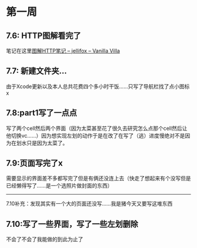 # 第一周

## 7.6: HTTP图解看完了

笔记在这里[图解HTTP笔记 – jellifox – Vanilla Villa](https://jellifox.github.io/图解HTTP笔记/)

## 7.7: 新建文件夹…

由于Xcode更新以及本人总共花费四个多小时干饭……只写了导航栏找了点小图标x

## 7.8:part1写了一点点

写了两个cell然后两个界面（因为太菜甚至花了很久去研究怎么点那个cell然后让他切换vc……）因为想实现左划的动作于是在改了在写了（逃）进度慢绝对不是因为在划水只是因为太菜了。

## 7.9:页面写完了x

需要显示的界面差不多都写完了但是有俩还没连上去（快走了想起来有个没写但是已经懒得写了……是一个选照片做封面的东西）
***
7.10补充：发现其实有一个大的页面还没写……我是猪今天又要写这堆东西

## 7.10:写了一些界面，写了一些左划删除

不会了不会了我能做的到此为止了
